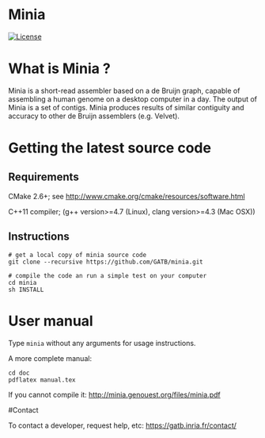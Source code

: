 # Minia 

[![License](http://img.shields.io/:license-affero-blue.svg)](http://www.gnu.org/licenses/agpl-3.0.en.html)

# What is Minia ?

Minia is a short-read assembler based on a de Bruijn graph, capable of assembling a human genome on a desktop computer in a day. The output of Minia is a set of contigs. Minia produces results of similar contiguity and accuracy to other de Bruijn assemblers (e.g. Velvet).

# Getting the latest source code

## Requirements

CMake 2.6+; see http://www.cmake.org/cmake/resources/software.html

C++11 compiler; (g++ version>=4.7 (Linux), clang version>=4.3 (Mac OSX))

## Instructions

    # get a local copy of minia source code
    git clone --recursive https://github.com/GATB/minia.git
    
    # compile the code an run a simple test on your computer
    cd minia
    sh INSTALL

# User manual	 

Type `minia` without any arguments for usage instructions.

A more complete manual:

    cd doc 
    pdflatex manual.tex

If you cannot compile it: http://minia.genouest.org/files/minia.pdf

#Contact

To contact a developer, request help, etc: https://gatb.inria.fr/contact/
